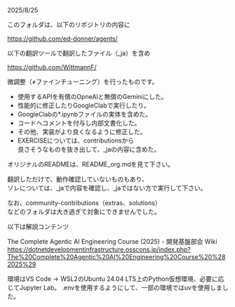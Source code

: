 2025/8/25

このフォルダは、以下のリポジトリの内容に

https://github.com/ed-donner/agents/

以下の翻訳ツールで翻訳したファイル（_ja）を含め

https://github.com/WittmannF/

微調整（≠ファインチューニング）を行ったものです。

- 使用するAPIを有償のOpneAIと無償のGeminiにした。
- 性能的に修正したりGoogleClabで実行したり。
- GoogleClabの*.ipynbファイルの実体を含めた。
- コードへコメントを付与し内部文書化した。
- その他、実装がより良くなるように修正した。
- EXERCISEについては、contributionsから  
良さそうなものを抜き出して、_jaの内容に含めた。

オリジナルのREADMEは、README_org.mdを見て下さい。

翻訳しただけで、動作確認していないものもあり、  
ソレについては、_jaで内容を確認し、_jaではない方で実行して下さい。

なお、community-contributions（extras、solutions）  
などのフォルダは大き過ぎて対象にできませんでした。

以下は解説コンテンツ

The Complete Agentic AI Engineering Course (2025) - 開発基盤部会 Wiki
https://dotnetdevelopmentinfrastructure.osscons.jp/index.php?The%20Complete%20Agentic%20AI%20Engineering%20Course%20%282025%29

環境はVS Code → WSL2のUbuntu 24.04 LTS上のPython仮想環境、必要に応じてJupyter Lab。
.envを使用するようにして、一部の環境ではuvを使用しました。